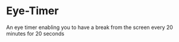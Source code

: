# Eye-Timer
An eye timer enabling you to have a break from the screen every 20 minutes for 20 seconds
